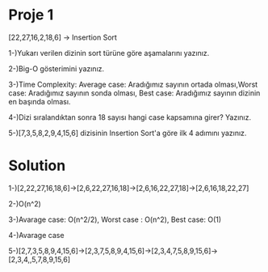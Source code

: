 # Proje 1 

[22,27,16,2,18,6] -> Insertion Sort

1-)Yukarı verilen dizinin sort türüne göre aşamalarını yazınız.

2-)Big-O gösterimini yazınız.

3-)Time Complexity: Average case: Aradığımız sayının ortada olması,Worst case: Aradığımız sayının sonda olması, Best case: Aradığımız sayının dizinin en başında olması.

4-)Dizi sıralandıktan sonra 18 sayısı hangi case kapsamına girer? Yazınız.

5-)[7,3,5,8,2,9,4,15,6] dizisinin Insertion Sort'a göre ilk 4 adımını yazınız.

# Solution 
1-)[2,22,27,16,18,6]->[2,6,22,27,16,18]->[2,6,16,22,27,18]->[2,6,16,18,22,27]

2-)O(n^2)

3-)Avarage case: O(n^2/2), Worst case : O(n^2), Best case: O(1)

4-)Avarage case

5-)[2,7,3,5,8,9,4,15,6]->[2,3,7,5,8,9,4,15,6]->[2,3,4,7,5,8,9,15,6]->[2,3,4,,5,7,8,9,15,6]
